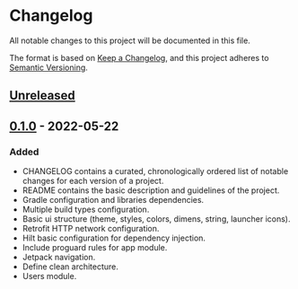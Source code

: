 # Changelog
All notable changes to this project will be documented in this file.

The format is based on [Keep a Changelog](https://keepachangelog.com/en/1.0.0/),
and this project adheres to [Semantic Versioning](https://semver.org/spec/v2.0.0.html).

## [Unreleased]

## [0.1.0] - 2022-05-22

### Added
- CHANGELOG contains a curated, chronologically ordered list of notable changes for each version of a project.
- README contains the basic description and guidelines of the project.
- Gradle configuration and libraries dependencies.
- Multiple build types configuration.
- Basic ui structure (theme, styles, colors, dimens, string, launcher icons).
- Retrofit HTTP network configuration.
- Hilt basic configuration for dependency injection. 
- Include proguard rules for app module.
- Jetpack navigation.
- Define clean architecture.
- Users module.

[Unreleased]: https://github.com/jgodinez/reqres-poc/compare/v0.1.0...HEAD
[0.1.0]: https://github.com/jgodinez/reqres-poc/releases/tag/v0.1.0